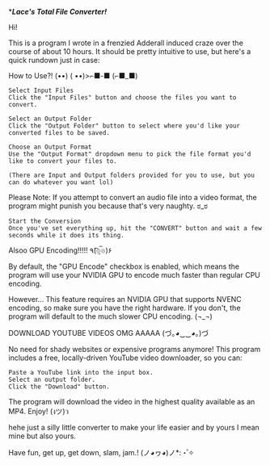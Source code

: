 ********Lace's Total File Converter!*******

Hi!

This is a program I wrote in a frenzied Adderall induced craze over the course of about 10 hours.
It should be pretty intuitive to use, but here's a quick rundown just in case:


How to Use?! (••) ( ••)>⌐■-■ (⌐■_■)

    Select Input Files
    Click the "Input Files" button and choose the files you want to convert.

    Select an Output Folder
    Click the "Output Folder" button to select where you'd like your converted files to be saved.

    Choose an Output Format
    Use the "Output Format" dropdown menu to pick the file format you'd like to convert your files to.

    (There are Input and Output folders provided for you to use, but you can do whatever you want lol)


Please Note:
If you attempt to convert an audio file into a video format, the program might punish you because that's very naughty. ಠ_ಠ

    Start the Conversion
    Once you've set everything up, hit the "CONVERT" button and wait a few seconds while it does its thing.

Alsoo GPU Encoding!!!!! ٩(͡๏̯͡๏)۶

By default, the "GPU Encode" checkbox is enabled, which means the program will use your NVIDIA GPU to encode much faster than regular CPU encoding.

However...
This feature requires an NVIDIA GPU that supports NVENC encoding, so make sure you have the right hardware.
If you don't, the program will default to the much slower CPU encoding. (¬_¬)



DOWNLOAD YOUTUBE VIDEOS OMG AAAAA (づ｡◕‿‿◕｡)づ

No need for shady websites or expensive programs anymore!
This program includes a free, locally-driven YouTube video downloader, so you can:

    Paste a YouTube link into the input box.
    Select an output folder.
    Click the "Download" button.

The program will download the video in the highest quality available as an MP4.
Enjoy! (งツ)ว

hehe just a silly little converter to make your life easier and by yours I mean mine but also yours.

Have fun, get up, get down, slam, jam.! (ノ◕ヮ◕)ノ*:・゚✧
